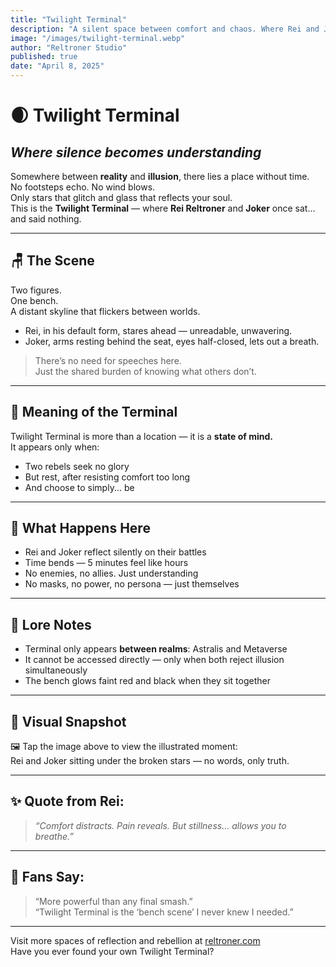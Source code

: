```yaml
---
title: "Twilight Terminal"
description: "A silent space between comfort and chaos. Where Rei and Joker find something deeper than battle — stillness."
image: "/images/twilight-terminal.webp"
author: "Reltroner Studio"
published: true
date: "April 8, 2025"
---
```


# 🌒 Twilight Terminal  
## *Where silence becomes understanding*

Somewhere between **reality** and **illusion**, there lies a place without time.  
No footsteps echo. No wind blows.  
Only stars that glitch and glass that reflects your soul.  
This is the **Twilight Terminal** — where **Rei Reltroner** and **Joker** once sat… and said nothing.

---

## 🪑 The Scene

Two figures.  
One bench.  
A distant skyline that flickers between worlds.

- Rei, in his default form, stares ahead — unreadable, unwavering.  
- Joker, arms resting behind the seat, eyes half-closed, lets out a breath.

> There’s no need for speeches here.  
> Just the shared burden of knowing what others don’t.

---

## 🌌 Meaning of the Terminal

Twilight Terminal is more than a location — it is a **state of mind.**  
It appears only when:
- Two rebels seek no glory  
- But rest, after resisting comfort too long  
- And choose to simply... be

---

## 🎴 What Happens Here

- Rei and Joker reflect silently on their battles  
- Time bends — 5 minutes feel like hours  
- No enemies, no allies. Just understanding  
- No masks, no power, no persona — just themselves

---

## 🧠 Lore Notes

- Terminal only appears **between realms**: Astralis and Metaverse  
- It cannot be accessed directly — only when both reject illusion simultaneously  
- The bench glows faint red and black when they sit together

---

## 📸 Visual Snapshot

🖼️ Tap the image above to view the illustrated moment:  
Rei and Joker sitting under the broken stars — no words, only truth.

---

## ✨ Quote from Rei:

> *“Comfort distracts. Pain reveals. But stillness... allows you to breathe.”*

---

## 📣 Fans Say:

> “More powerful than any final smash.”  
> “Twilight Terminal is the ‘bench scene’ I never knew I needed.”

---

Visit more spaces of reflection and rebellion at [reltroner.com](https://reltroner.com)  
Have you ever found your own Twilight Terminal?

